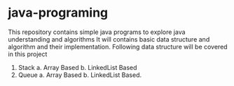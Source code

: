 # java-programing
This repository contains simple java programs to explore java understanding and algorithms
It will contains basic data structure and algorithm and their implementation.
Following data structure will be covered in this project
1. Stack
    a. Array Based
    b. LinkedList Based
2. Queue
    a. Array Based
    b. LinkedList Based.
